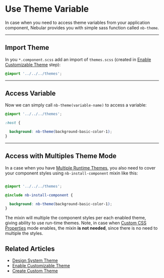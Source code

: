 # Use Theme Variable

In case when you need to access theme variables from your application component, 
Nebular provides you with simple sass function called `nb-theme`.
<hr>

## Import Theme

In you `*.component.scss` add an import of `themes.scss`
(created in [Enable Customizable Theme](docs/design-system/enable-customizable-theme) step):

```scss
@import '../../../themes';
```
<hr>

## Access Variable

Now we can simply call `nb-theme(variable-name)` to access a variable:

```scss
@import '../../../themes';

:host {

  background: nb-theme(background-basic-color-1);
}
```
<hr>

## Access with Multiples Theme Mode

In a case when you have [Multiple Runtime Themes](docs/design-system/enable-multiple-runtime-themes), you also need to cover your component styles
using `nb-install-component` mixin like this:

```scss

@import '../../../themes';

@include nb-install-component {

  background: nb-theme(background-basic-color-1);
}

```

The mixin will multiple the component styles per each enabled theme, giving ability to use run-time themes. 
Note, in case when [Custom CSS Properties](docs/design-system/enable-css-properties-mode) mode enables, 
the mixin **is not needed**, since there is no need to multiple the styles.

## Related Articles

- [Design System Theme](docs/design-system/eva-design-system-theme)
- [Enable Customizable Theme](docs/design-system/enable-customizable-theme) 
- [Create Custom Theme](docs/design-system/create-custom-theme) 

